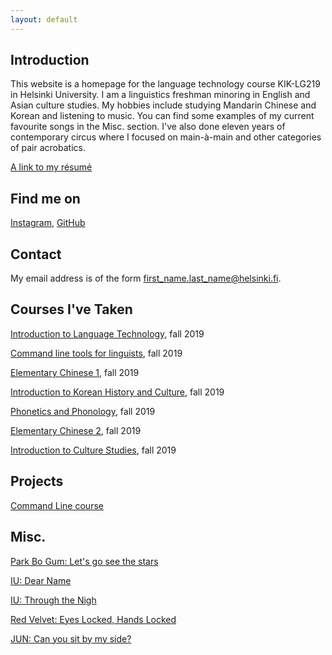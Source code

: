 ```yaml
---
layout: default
---
```


## Introduction

This website is a homepage for the language technology course KIK-LG219 in Helsinki University.
I am a linguistics freshman minoring in English and Asian culture studies. My hobbies include studying
Mandarin Chinese and Korean and listening to music. You can find some examples of my current favourite
songs in the Misc. section. I've also done eleven years of contemporary circus where I focused on main-à-main
and other categories of pair acrobatics.

[A link to my résumé](https://www.overleaf.com/read/prghygzkhtbj)

## Find me on

[Instagram](https://instagram.com/hiljasi), [GitHub](https://github.com/hiljasi)

## Contact

My email address is of the form first_name.last_name@helsinki.fi. 

## Courses I've Taken

[Introduction to Language Technology](https://courses.helsinki.fi/fi/kik-405/130355898), fall 2019

[Command line tools for linguists](https://courses.helsinki.fi/fi/kik-lg219/129824412), fall 2019

[Elementary Chinese 1](https://courses.helsinki.fi/fi/992304/129445117), fall 2019

[Introduction to Korean History and Culture](https://courses.helsinki.fi/en/KUKA-AA212/130786038), fall 2019

[Phonetics and Phonology](https://courses.helsinki.fi/fi/KIK-LG101/129823217), fall 2019

[Elementary Chinese 2](https://courses.helsinki.fi/fi/992305/129445139), fall 2019

[Introduction to Culture Studies](https://courses.helsinki.fi/fi/KUKA-101/131937014), fall 2019

## Projects

[Command Line course](https://github.com/hiljasi/cmdline-course)

## Misc.

[Park Bo Gum: Let's go see the stars](https://www.youtube.com/watch?v=rDuB8Irvyhs)

[IU: Dear Name](https://www.youtube.com/watch?v=8zsYZFvKniw)

[IU: Through the Nigh](https://www.youtube.com/watch?v=BzYnNdJhZQw)

[Red Velvet: Eyes Locked, Hands Locked](https://www.youtube.com/watch?v=Wn9MFo6tzJc)

[JUN: Can you sit by my side?](https://www.youtube.com/watch?v=GLzJq1Idlb0)
